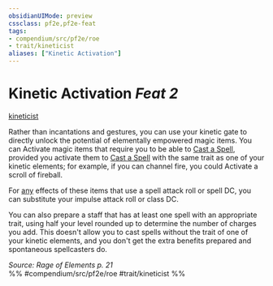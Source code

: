 ```yaml
---
obsidianUIMode: preview
cssclass: pf2e,pf2e-feat
tags:
- compendium/src/pf2e/roe
- trait/kineticist
aliases: ["Kinetic Activation"]
---
```

# Kinetic Activation  *Feat 2*  
[kineticist](kineticist-roe.md "Kineticist Class Trait")  


Rather than incantations and gestures, you can use your kinetic gate to directly unlock the potential of elementally empowered magic items. You can Activate magic items that require you to be able to [Cast a Spell](cast-a-spell.md), provided you activate them to [Cast a Spell](cast-a-spell.md) with the same trait as one of your kinetic elements; for example, if you can channel fire, you could Activate a scroll of fireball.

For [any](any-b1.md "Any Alignment Trait") effects of these items that use a spell attack roll or spell DC, you can substitute your impulse attack roll or class DC.

You can also prepare a staff that has at least one spell with an appropriate trait, using half your level rounded up to determine the number of charges you add. This doesn't allow you to cast spells without the trait of one of your kinetic elements, and you don't get the extra benefits prepared and spontaneous spellcasters do.

*Source: Rage of Elements p. 21*  
%% #compendium/src/pf2e/roe #trait/kineticist %%